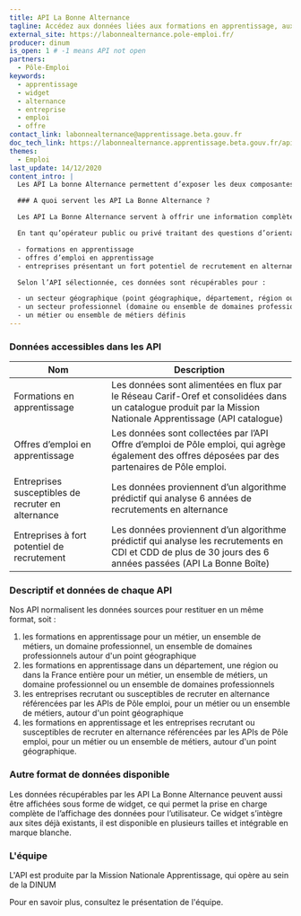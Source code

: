 ```yaml
---
title: API La Bonne Alternance
tagline: Accédez aux données liées aux formations en apprentissage, aux offres d’emploi en apprentissage et aux entreprises susceptibles de recruter en apprentissage.
external_site: https://labonnealternance.pole-emploi.fr/
producer: dinum
is_open: 1 # -1 means API not open
partners:
  - Pôle-Emploi
keywords:
  - apprentissage
  - widget
  - alternance
  - entreprise
  - emploi
  - offre
contact_link: labonnealternance@apprentissage.beta.gouv.fr
doc_tech_link: https://labonnealternance.apprentissage.beta.gouv.fr/api-docs/
themes:
  - Emploi
last_update: 14/12/2020
content_intro: |
  Les API La bonne Alternance permettent d’exposer les deux composantes de l'apprentissage : la **formation** et l'**emploi**. Ce service permet d’exposer également les entreprises susceptibles de recruter sur l'ensemble du périmètre Alternance. Le site <External href="https://labonnealternance.pole-emploi.fr/">La Bonne Alternance</External> donne un aperçu visuel de ces données.

  ### A quoi servent les API La Bonne Alternance ?

  Les API La Bonne Alternance servent à offrir une information complète et centralisée aux publics en recherche d’une formation en apprentissage et/ou d’un contrat en alternance.

  En tant qu’opérateur public ou privé traitant des questions d’orientation, de formation ou d’emploi en général, et d’alternance (apprentissage, professionnalisation) en particulier, il est possible de récupérer indépendamment ou simultanément les données :

  - formations en apprentissage
  - offres d’emploi en apprentissage
  - entreprises présentant un fort potentiel de recrutement en alternance

  Selon l’API sélectionnée, ces données sont récupérables pour :

  - un secteur géographique (point géographique, département, région ou France entière)
  - un secteur professionnel (domaine ou ensemble de domaines professionnels ou tous domaines professionnels)
  - un métier ou ensemble de métiers définis
---
```


### Données accessibles dans les API

| Nom                                                | Description                                                                                                                                                                                                                     |
| -------------------------------------------------- | ------------------------------------------------------------------------------------------------------------------------------------------------------------------------------------------------------------------------------- |
| Formations en apprentissage                        | Les données sont alimentées en flux par le Réseau Carif-Oref et consolidées dans un catalogue produit par la Mission Nationale Apprentissage (<External href="https://mna-admin-prod.netlify.app/">API catalogue</External>)    |
| Offres d’emploi en apprentissage                   | Les données sont collectées par l’API Offre d’emploi de Pôle emploi, qui agrège également des offres déposées par des partenaires de Pôle emploi.                                                                               |
| Entreprises susceptibles de recruter en alternance | Les données proviennent d’un algorithme prédictif qui analyse 6 années de recrutements en alternance                                                                                                                            |
| Entreprises à fort potentiel de recrutement        | Les données proviennent d’un algorithme prédictif qui analyse les recrutements en CDI et CDD de plus de 30 jours des 6 années passées (<External href="https://api.gouv.fr/les-api/LaBonneBoite">API La Bonne Boîte</External>) |

### Descriptif et données de chaque API

Nos API normalisent les données sources pour restituer en un même format, soit :

1. les formations en apprentissage pour un métier, un ensemble de métiers, un domaine professionnel, un ensemble de domaines professionnels autour d'un point géographique
2. les formations en apprentissage dans un département, une région ou dans la France entière pour un métier, un ensemble de métiers, un domaine professionnel ou un ensemble de domaines professionnels
3. les entreprises recrutant ou susceptibles de recruter en alternance référencées par les APIs de Pôle emploi, pour un métier ou un ensemble de métiers, autour d'un point géographique
4. les formations en apprentissage et les entreprises recrutant ou susceptibles de recruter en alternance référencées par les APIs de Pôle emploi, pour un métier ou un ensemble de métiers, autour d'un point géographique.

### Autre format de données disponible

Les données récupérables par les API La Bonne Alternance peuvent aussi être affichées sous forme de widget, ce qui permet la prise en charge complète de l’affichage des données pour l’utilisateur. Ce widget s’intègre aux sites déjà existants, il est disponible en plusieurs tailles et <External href="/guides/widget-la-bonne-alternance">intégrable en marque blanche</External>.

### L'équipe

L'API est produite par la <External href="https://beta.gouv.fr/startups/apprentissage.html">Mission Nationale Apprentissage</External>, qui opère au sein de la DINUM

Pour en savoir plus, consultez le <External href="https://mission-apprentissage.gitbook.io/general/">présentation de l'équipe</External>.
